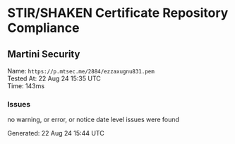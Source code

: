 # STIR/SHAKEN Certificate Repository Compliance

## Martini Security

Name: `https://p.mtsec.me/2884/ezzaxugnu831.pem`\
Tested At: 22 Aug 24 15:35 UTC\
Time: 143ms

### Issues

no warning, or error, or notice date level issues were found

Generated: 22 Aug 24 15:44 UTC